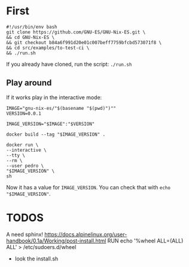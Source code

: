 # First

```
#!/usr/bin/env bash
git clone https://github.com/GNU-ES/GNU-Nix-ES.git \
&& cd GNU-Nix-ES \
&& git checkout b84a6f991d20e01c007beff7759bfcbd573071f8 \
&& cd src/examples/to-test-ci \
&& ./run.sh
```

If you already have cloned, run the script:
`./run.sh`


## Play around

If it works play in the interactive mode:

```
IMAGE="gnu-nix-es/"$(basename "$(pwd)")""
VERSION=0.0.1

IMAGE_VERSION="$IMAGE":"$VERSION"

docker build --tag "$IMAGE_VERSION" .

docker run \
--interactive \
--tty \
--rm \
--user pedro \
"$IMAGE_VERSION" \
sh 
```

Now it has a value for `IMAGE_VERSION`. You can check that with `echo "$IMAGE_VERSION"`.

# TODOS

A need sphinx!
https://docs.alpinelinux.org/user-handbook/0.1a/Working/post-install.html
RUN echo '%wheel ALL=(ALL) ALL' > /etc/sudoers.d/wheel

- look the install.sh
